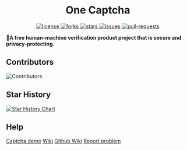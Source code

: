 <div align="center">

# One Captcha

<p>
<a href="https://github.com/Dev-Huang1/One-Captcha/blob/master/LICENSE" target="blank">
<img src="https://img.shields.io/github/license/Dev-Huang1/One-Captcha?style=flat-square" alt="license" />
</a>
<a href="https://github.com/Dev-Huang1/One-Captcha/fork" target="blank">
<img src="https://img.shields.io/github/forks/Dev-Huang1/One-Captcha?style=flat-square" alt="forks"/>
</a>
<a href="https://github.com/Dev-Huang1/One-Captcha/stargazers" target="blank">
<img src="https://img.shields.io/github/stars/Dev-Huang1/One-Captcha?style=flat-square" alt="stars"/>
</a>
<a href="https://github.com/Dev-Huang1/One-Captcha/issues" target="blank">
<img src="https://img.shields.io/github/issues/Dev-Huang1/One-Captcha?style=flat-square" alt="issues"/>
</a>
<a href="https://github.com/Dev-Huang1/One-Captcha/pulls" target="blank">
<img src="https://img.shields.io/github/issues-pr/Dev-Huang1/One-Captcha?style=flat-square" alt="pull-requests"/>
</a>
</p>


</div>

🎉**A free human-machine verification product project that is secure and privacy-protecting.**

## Contributors

![Contributors](https://opencollective.com/Air-Captcha/contributors.svg?width=890&button=false)

## Star History

[![Star History Chart](https://api.star-history.com/svg?repos=Dev-Huang1/One-Captcha&type=Date)](https://star-history.com/#Dev-Huang1/One-Captcha&Date)

## Help

[Captcha demo](https://captcha.xyehr.cn) [Wiki](https://help.xyehr.cn/jekyll/2024-07-05-one-captcha.html) [Github Wiki](https://github.com/Dev-Huang1/Air-Captcha/wiki)
[Report problem](mailto:devhuang000@outlook.com)
